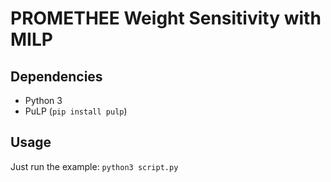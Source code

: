 # PROMETHEE Weight Sensitivity with MILP

## Dependencies

* Python 3
* PuLP (``pip install pulp``)

## Usage

Just run the example: ``python3 script.py``
